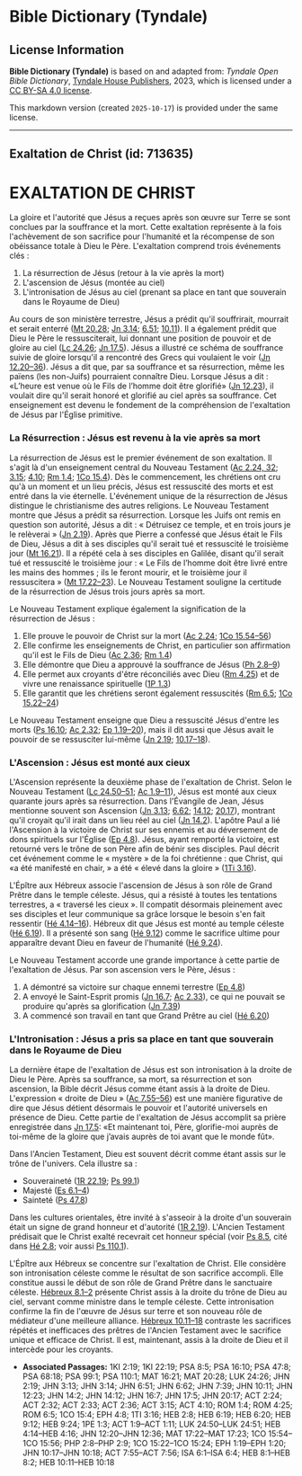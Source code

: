 # Bible Dictionary (Tyndale)

## License Information

**Bible Dictionary (Tyndale)** is based on and adapted from: _Tyndale Open Bible Dictionary_, [Tyndale House Publishers](https://tyndaleopenresources.com/), 2023, which is licensed under a [CC BY-SA 4.0 license](https://creativecommons.org/licenses/by-sa/4.0/legalcode.en).

This markdown version (created `2025-10-17`) is provided under the same license.



--------------------------------

## Exaltation de Christ (id: 713635)

EXALTATION DE CHRIST
====================

La gloire et l'autorité que Jésus a reçues après son œuvre sur Terre se sont conclues par la souffrance et la mort. Cette exaltation représente à la fois l'achèvement de son sacrifice pour l'humanité et la récompense de son obéissance totale à Dieu le Père. L'exaltation comprend trois événements clés :

1. La résurrection de Jésus (retour à la vie après la mort)
2. L'ascension de Jésus (montée au ciel)
3. L'intronisation de Jésus au ciel (prenant sa place en tant que souverain dans le Royaume de Dieu)

Au cours de son ministère terrestre, Jésus a prédit qu'il souffrirait, mourrait et serait enterré ([Mt 20\.28](https://ref.ly/Matt20:28); [Jn 3\.14](https://ref.ly/John3:14); [6\.51](https://ref.ly/John6:51); [10\.11](https://ref.ly/John10:11)). Il a également prédit que Dieu le Père le ressusciterait, lui donnant une position de pouvoir et de gloire au ciel ([Lc 24\.26](https://ref.ly/Luke24:26); [Jn 17\.5](https://ref.ly/John17:5)). Jésus a illustré ce schéma de souffrance suivie de gloire lorsqu'il a rencontré des Grecs qui voulaient le voir ([Jn 12\.20–36](https://ref.ly/John12:20-John12:36)). Jésus a dit que, par sa souffrance et sa résurrection, même les païens (les non\-Juifs) pourraient connaître Dieu. Lorsque Jésus a dit : «L’heure est venue où le Fils de l’homme doit être glorifié» ([Jn 12\.23](https://ref.ly/John12:23)), il voulait dire qu'il serait honoré et glorifié au ciel après sa souffrance. Cet enseignement est devenu le fondement de la compréhension de l'exaltation de Jésus par l'Église primitive.

### La Résurrection : Jésus est revenu à la vie après sa mort

La résurrection de Jésus est le premier événement de son exaltation. Il s'agit là d'un enseignement central du Nouveau Testament ([Ac 2\.24, 32](https://ref.ly/Acts2:24,Acts2:32); [3\.15](https://ref.ly/Acts3:15); [4\.10](https://ref.ly/Acts4:10); [Rm 1\.4](https://ref.ly/Rom1:4); [1Co 15\.4](https://ref.ly/1Cor15:4)). Dès le commencement, les chrétiens ont cru qu'à un moment et un lieu précis, Jésus est ressuscité des morts et est entré dans la vie éternelle. L'événement unique de la résurrection de Jésus distingue le christianisme des autres religions. Le Nouveau Testament montre que Jésus a prédit sa résurrection. Lorsque les Juifs ont remis en question son autorité, Jésus a dit : « Détruisez ce temple, et en trois jours je le relèverai » ([Jn 2\.19](https://ref.ly/John2:19)). Après que Pierre a confessé que Jésus était le Fils de Dieu, Jésus a dit à ses disciples qu'il serait tué et ressuscité le troisième jour ([Mt 16\.21](https://ref.ly/Matt16:21)). Il a répété cela à ses disciples en Galilée, disant qu'il serait tué et ressuscité le troisième jour : « Le Fils de l’homme doit être livré entre les mains des hommes ; ils le feront mourir, et le troisième jour il ressuscitera » ([Mt 17\.22–23](https://ref.ly/Matt17:22-Matt17:23)). Le Nouveau Testament souligne la certitude de la résurrection de Jésus trois jours après sa mort.

Le Nouveau Testament explique également la signification de la résurrection de Jésus :

1. Elle prouve le pouvoir de Christ sur la mort ([Ac 2\.24](https://ref.ly/Acts2:24); [1Co 15\.54–56](https://ref.ly/1Cor15:54-1Cor15:56))
2. Elle confirme les enseignements de Christ, en particulier son affirmation qu'il est le Fils de Dieu ([Ac 2\.36](https://ref.ly/Acts2:36); [Rm 1\.4](https://ref.ly/Rom1:4))
3. Elle démontre que Dieu a approuvé la souffrance de Jésus ([Ph 2\.8–9](https://ref.ly/Phil2:8-Phil2:9))
4. Elle permet aux croyants d'être réconciliés avec Dieu ([Rm 4\.25](https://ref.ly/Rom4:25)) et de vivre une renaissance spirituelle ([1P 1\.3](https://ref.ly/1Pet1:3))
5. Elle garantit que les chrétiens seront également ressuscités ([Rm 6\.5](https://ref.ly/Rom6:5); [1Co 15\.22–24](https://ref.ly/1Cor15:22-1Cor15:24))

Le Nouveau Testament enseigne que Dieu a ressuscité Jésus d'entre les morts ([Ps 16\.10](https://ref.ly/Ps16:10); [Ac 2\.32](https://ref.ly/Acts2:32); [Ep 1\.19–20](https://ref.ly/Eph1:19-Eph1:20)), mais il dit aussi que Jésus avait le pouvoir de se ressusciter lui\-même ([Jn 2\.19](https://ref.ly/John2:19); [10\.17–18](https://ref.ly/John10:17-John10:18)).

### L'Ascension : Jésus est monté aux cieux

L'Ascension représente la deuxième phase de l'exaltation de Christ. Selon le Nouveau Testament ([Lc 24\.50–51](https://ref.ly/Luke24:50-Luke24:51); [Ac 1\.9–11](https://ref.ly/Acts1:9-Acts1:11)), Jésus est monté aux cieux quarante jours après sa résurrection. Dans l'Évangile de Jean, Jésus mentionne souvent son Ascension ([Jn 3\.13](https://ref.ly/John3:13); [6\.62](https://ref.ly/John6:62); [14\.12](https://ref.ly/John14:12); [20\.17](https://ref.ly/John20:17)), montrant qu'il croyait qu'il irait dans un lieu réel au ciel ([Jn 14\.2](https://ref.ly/John14:2)). L'apôtre Paul a lié l'Ascension à la victoire de Christ sur ses ennemis et au déversement de dons spirituels sur l'Église ([Ep 4\.8](https://ref.ly/Eph4:8)). Jésus, ayant remporté la victoire, est retourné vers le trône de son Père afin de bénir ses disciples. Paul décrit cet événement comme le « mystère » de la foi chrétienne : que Christ, qui «a été manifesté en chair, » a été « élevé dans la gloire » ([1Ti 3\.16](https://ref.ly/1Tim3:16)).

L'Épître aux Hébreux associe l'ascension de Jésus à son rôle de Grand Prêtre dans le temple céleste. Jésus, qui a résisté à toutes les tentations terrestres, a « traversé les cieux ». Il compatit désormais pleinement avec ses disciples et leur communique sa grâce lorsque le besoin s'en fait ressentir ([Hé 4\.14–16](https://ref.ly/Heb4:14-Heb4:16)). Hébreux dit que Jésus est monté au temple céleste ([Hé 6\.19](https://ref.ly/Heb6:19)). Il a présenté son sang ([Hé 9\.12](https://ref.ly/Heb9:12)) comme le sacrifice ultime pour apparaître devant Dieu en faveur de l'humanité ([Hé 9\.24](https://ref.ly/Heb9:24)).

Le Nouveau Testament accorde une grande importance à cette partie de l'exaltation de Jésus. Par son ascension vers le Père, Jésus :

1. A démontré sa victoire sur chaque ennemi terrestre ([Ep 4\.8](https://ref.ly/Eph4:8))
2. A envoyé le Saint\-Esprit promis ([Jn 16\.7](https://ref.ly/John16:7); [Ac 2\.33](https://ref.ly/Acts2:33)), ce qui ne pouvait se produire qu'après sa glorification ([Jn 7\.39](https://ref.ly/John7:39))
3. A commencé son travail en tant que Grand Prêtre au ciel ([Hé 6\.20](https://ref.ly/Heb6:20))

### L'Intronisation : Jésus a pris sa place en tant que souverain dans le Royaume de Dieu

La dernière étape de l'exaltation de Jésus est son intronisation à la droite de Dieu le Père. Après sa souffrance, sa mort, sa résurrection et son ascension, la Bible décrit Jésus comme étant assis à la droite de Dieu. L'expression « droite de Dieu » ([Ac 7\.55–56](https://ref.ly/Acts7:55-Acts7:56)) est une manière figurative de dire que Jésus détient désormais le pouvoir et l'autorité universels en présence de Dieu. Cette partie de l'exaltation de Jésus accomplit sa prière enregistrée dans [Jn 17\.5](https://ref.ly/John17:5): «Et maintenant toi, Père, glorifie\-moi auprès de toi\-même de la gloire que j’avais auprès de toi avant que le monde fût».

Dans l'Ancien Testament, Dieu est souvent décrit comme étant assis sur le trône de l'univers. Cela illustre sa :

* Souveraineté ([1R 22\.19](https://ref.ly/1Kgs22:19); [Ps 99\.1](https://ref.ly/Ps99:1))
* Majesté ([Es 6\.1–4](https://ref.ly/Isa6:1-Isa6:4))
* Sainteté ([Ps 47\.8](https://ref.ly/Ps47:8))

Dans les cultures orientales, être invité à s'asseoir à la droite d'un souverain était un signe de grand honneur et d'autorité ([1R 2\.19](https://ref.ly/1Kgs2:19)). L'Ancien Testament prédisait que le Christ exalté recevrait cet honneur spécial (voir [Ps 8\.5](https://ref.ly/Ps8:5), cité dans [Hé 2\.8](https://ref.ly/Heb2:8); voir aussi [Ps 110\.1](https://ref.ly/Ps110:1)).

L'Épître aux Hébreux se concentre sur l'exaltation de Christ. Elle considère son intronisation céleste comme le résultat de son sacrifice accompli. Elle constitue aussi le début de son rôle de Grand Prêtre dans le sanctuaire céleste. [Hébreux 8\.1–2](https://ref.ly/Heb8:1-Heb8:2) présente Christ assis à la droite du trône de Dieu au ciel, servant comme ministre dans le temple céleste. Cette intronisation confirme la fin de l'œuvre de Jésus sur terre et son nouveau rôle de médiateur d'une meilleure alliance. [Hébreux 10\.11–18](https://ref.ly/Heb10:11-Heb10:18) contraste les sacrifices répétés et inefficaces des prêtres de l'Ancien Testament avec le sacrifice unique et efficace de Christ. Il est, maintenant, assis à la droite de Dieu et il intercède pour les croyants.

* **Associated Passages:** 1KI 2:19; 1KI 22:19; PSA 8:5; PSA 16:10; PSA 47:8; PSA 68:18; PSA 99:1; PSA 110:1; MAT 16:21; MAT 20:28; LUK 24:26; JHN 2:19; JHN 3:13; JHN 3:14; JHN 6:51; JHN 6:62; JHN 7:39; JHN 10:11; JHN 12:23; JHN 14:2; JHN 14:12; JHN 16:7; JHN 17:5; JHN 20:17; ACT 2:24; ACT 2:32; ACT 2:33; ACT 2:36; ACT 3:15; ACT 4:10; ROM 1:4; ROM 4:25; ROM 6:5; 1CO 15:4; EPH 4:8; 1TI 3:16; HEB 2:8; HEB 6:19; HEB 6:20; HEB 9:12; HEB 9:24; 1PE 1:3; ACT 1:9–ACT 1:11; LUK 24:50–LUK 24:51; HEB 4:14–HEB 4:16; JHN 12:20–JHN 12:36; MAT 17:22–MAT 17:23; 1CO 15:54–1CO 15:56; PHP 2:8–PHP 2:9; 1CO 15:22–1CO 15:24; EPH 1:19–EPH 1:20; JHN 10:17–JHN 10:18; ACT 7:55–ACT 7:56; ISA 6:1–ISA 6:4; HEB 8:1–HEB 8:2; HEB 10:11–HEB 10:18

